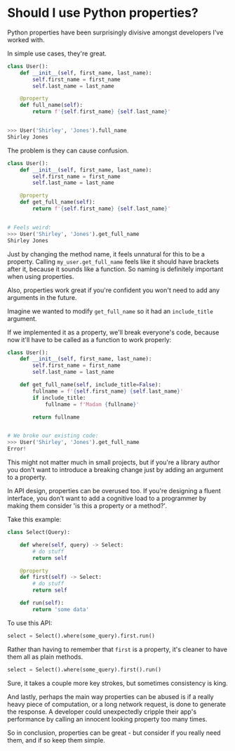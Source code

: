 # Should I use Python properties?

Python properties have been surprisingly divisive amongst developers I've worked with.

In simple use cases, they're great.

```python
class User():
    def __init__(self, first_name, last_name):
        self.first_name = first_name
        self.last_name = last_name

    @property
    def full_name(self):
        return f'{self.first_name} {self.last_name}'


>>> User('Shirley', 'Jones').full_name
Shirley Jones
```

The problem is they can cause confusion.

```python
class User():
    def __init__(self, first_name, last_name):
        self.first_name = first_name
        self.last_name = last_name

    @property
    def get_full_name(self):
        return f'{self.first_name} {self.last_name}'


# Feels weird:
>>> User('Shirley', 'Jones').get_full_name
Shirley Jones
```

Just by changing the method name, it feels unnatural for this to be a property. Calling `my_user.get_full_name` feels like it should have brackets after it, because it sounds like a function. So naming is definitely important when using properties.

Also, properties work great if you're confident you won't need to add any arguments in the future.

Imagine we wanted to modify `get_full_name` so it had an `include_title` argument.

If we implemented it as a property, we'll break everyone's code, because now it'll have to be called as a function to work properly:

```python
class User():
    def __init__(self, first_name, last_name):
        self.first_name = first_name
        self.last_name = last_name

    def get_full_name(self, include_title=False):
        fullname = f'{self.first_name} {self.last_name}'
        if include_title:
            fullname = f'Madam {fullname}'

        return fullname


# We broke our existing code:
>>> User('Shirley', 'Jones').get_full_name
Error!
```

This might not matter much in small projects, but if you're a library author you don't want to introduce a breaking change just by adding an argument to a property.

In API design, properties can be overused too. If you're designing a fluent interface, you don't want to add a cognitive load to a programmer by making them consider 'is this a property or a method?'.

Take this example:

```python
class Select(Query):

    def where(self, query) -> Select:
        # do stuff
        return self

    @property
    def first(self) -> Select:
        # do stuff
        return self

    def run(self):
        return 'some data'

```

To use this API:

```python
select = Select().where(some_query).first.run()

```

Rather than having to remember that `first` is a property, it's cleaner to have them all as plain methods.

```python
select = Select().where(some_query).first().run()

```

Sure, it takes a couple more key strokes, but sometimes consistency is king.

And lastly, perhaps the main way properties can be abused is if a really heavy piece of computation, or a long network request, is done to generate the response. A developer could unexpectedly cripple their app's performance by calling an innocent looking property too many times.

So in conclusion, properties can be great - but consider if you really need them, and if so keep them simple.

